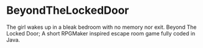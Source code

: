 # BeyondTheLockedDoor
The girl wakes up in a bleak bedroom with no memory nor exit.
Beyond The Locked Door; A short RPGMaker inspired escape room game fully coded in Java. 
